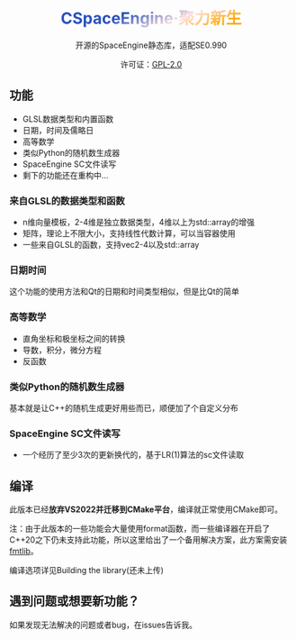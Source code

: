 <!DOCTYPE html>
<html>
    <head>
        <title>CSpaceEngine Renewed</title>
        <style type="text/css">
        div.Head
        {
            width:100%;
            text-align:center;
        }
        div.Head h1
        {
            font-weight: bold;
            background: -webkit-linear-gradient(-66.5607189deg, rgb(41,82,190), rgb(41,82,190) 40%, rgb(254,226,223) 60%, rgb(251,172,19) 75%);
            -webkit-background-clip: text;
            -webkit-text-fill-color: transparent;
            color: transparent;
        }
        </style>
    </head>
    <body>
        <!--a href="README_EN.md">English</a-->
        <div class="Head">
            <h1>CSpaceEngine·聚力新生</h1>
            <p>开源的SpaceEngine静态库，适配SE0.990</p>
            <p>许可证：<a href="https://www.gnu.org/licenses/old-licenses/gpl-2.0.html">GPL-2.0</a></p>
        </div>
        <h2>功能</h2>
        <ul>
            <li>GLSL数据类型和内置函数</li>
            <li>日期，时间及儒略日</li>
            <li>高等数学</li>
            <li>类似Python的随机数生成器</li>
            <li>SpaceEngine SC文件读写</li>
            <li>剩下的功能还在重构中...</li>
        </ul>
        <h3>来自GLSL的数据类型和函数</h3>
        <ul>
            <li>n维向量模板，2-4维是独立数据类型，4维以上为std::array的增强</li>
            <li>矩阵，理论上不限大小，支持线性代数计算，可以当容器使用</li>
            <li>一些来自GLSL的函数，支持vec2-4以及std::array</li>
        </ul>
        <h3>日期时间</h3>
        <p>这个功能的使用方法和Qt的日期和时间类型相似，但是比Qt的简单</p>
        <h3>高等数学</h3>
        <ul>
            <li>直角坐标和极坐标之间的转换</li>
            <li>导数，积分，微分方程</li>
            <li>反函数</li>
        </ul>
        <h3>类似Python的随机数生成器</h3>
        <p>基本就是让C++的随机生成更好用些而已，顺便加了个自定义分布</p>
        <h3>SpaceEngine SC文件读写</h3>
        <ul>
            <li>一个经历了至少3次的更新换代的，基于LR(1)算法的sc文件读取</li>
        </ul>
        <h2>编译</h2>
        <p>此版本已经<b>放弃VS2022并迁移到CMake平台</b>，编译就正常使用CMake即可。</p>
        <p>注：由于此版本的一些功能会大量使用format函数，而一些编译器在开启了C++20之下仍未支持此功能，所以这里给出了一个备用解决方案，此方案需安装<a href="https://github.com/fmtlib/fmt">fmtlib</a>。</p>
        <p>编译选项详见Building the library(还未上传)</p>
        <h2>遇到问题或想要新功能？</h2>
        <p>如果发现无法解决的问题或者bug，在issues告诉我。</p>
    </body>
</html>
